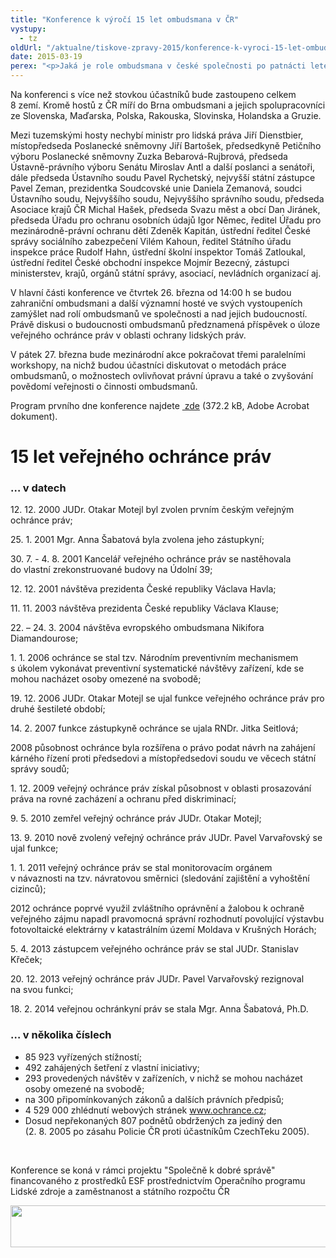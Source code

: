 ```yaml
---
title: "Konference k výročí 15 let ombudsmana v ČR"
vystupy:
  - tz
oldUrl: "/aktualne/tiskove-zpravy-2015/konference-k-vyroci-15-let-ombudsmana-v-cr"
date: 2015-03-19
perex: "<p>Jaká je role ombudsmana v české společnosti po patnácti letech existence? Čeho veřejný ochránce práv dosáhl, jak ho vnímají politikové, úřady i veřejnost? Jak se liší postavení českého ombudsmana od podobných institucí v zahraničí? Těmto otázkám se budou věnovat hosté mezinárodní konference konané při příležitosti 15. výročí vzniku veřejného ochránce práv v ČR ve dnech 26. a 27. března 2015 v Kanceláři veřejného ochránce práv v Brně.</p>"
---
```


<!-- imported from the old website -->

<p>Na konferenci s více než stovkou účastníků bude zastoupeno celkem 8 zemí. Kromě hostů z ČR míří do Brna ombudsmani a jejich spolupracovníci ze Slovenska, Maďarska, Polska, Rakouska, Slovinska, Holandska a Gruzie. </p><p>Mezi tuzemskými hosty nechybí ministr pro lidská práva Jiří Dienstbier, místopředseda Poslanecké sněmovny Jiří Bartošek, předsedkyně Petičního výboru Poslanecké sněmovny Zuzka Bebarová-Rujbrová, předseda Ústavně-právního výboru Senátu Miroslav Antl a další poslanci a senátoři, dále předseda Ústavního soudu Pavel Rychetský, nejvyšší státní zástupce Pavel Zeman, prezidentka Soudcovské unie Daniela Zemanová, soudci Ústavního soudu, Nejvyššího soudu, Nejvyššího správního soudu, předseda Asociace krajů ČR Michal Hašek, předseda Svazu měst a obcí Dan Jiránek, předseda Úřadu pro ochranu osobních údajů Igor Němec, ředitel Úřadu pro mezinárodně-právní ochranu dětí Zdeněk Kapitán, ústřední ředitel České správy sociálního zabezpečení Vilém Kahoun, ředitel Státního úřadu inspekce práce Rudolf Hahn, ústřední školní inspektor Tomáš Zatloukal, ústřední ředitel České obchodní inspekce Mojmír Bezecný, zástupci ministerstev, krajů, orgánů státní správy, asociací, nevládních organizací aj.</p><p>V hlavní části konference ve čtvrtek 26. března od 14:00 h se budou zahraniční ombudsmani a další významní hosté ve svých vystoupeních zamýšlet nad rolí ombudsmanů ve společnosti a nad jejich budoucností. Právě diskusi o budoucnosti ombudsmanů předznamená příspěvek o úloze veřejného ochránce práv v oblasti ochrany lidských práv.</p><p>V pátek 27. března bude mezinárodní akce pokračovat třemi paralelními workshopy, na nichž budou účastníci diskutovat o metodách práce ombudsmanů, o možnostech ovlivňovat právní úpravu a také o zvyšování povědomí veřejnosti o činnosti ombudsmanů.</p><p>Program prvního dne konference najdete <a title="Otevření do nového okna" href="/uploads-import/Konference/Konference_2015/konference-k-15-vyroci.pdf" target="_blank"> zde</a> (372.2 kB, Adobe Acrobat dokument).</p><h1>15 let veřejného ochránce práv </h1><h3>… v datech</h3><p>12. 12. 2000 JUDr. Otakar Motejl byl zvolen prvním českým veřejným ochránce práv; </p><p>25. 1. 2001 Mgr. Anna Šabatová byla zvolena jeho zástupkyní;</p><p>30. 7. - 4. 8. 2001 Kancelář veřejného ochránce práv se nastěhovala do vlastní zrekonstruované budovy na Údolní 39;</p><p>12. 12. 2001 návštěva prezidenta České republiky Václava Havla;</p><p>11. 11. 2003 návštěva prezidenta České republiky Václava Klause; </p><p>22. – 24. 3. 2004 návštěva evropského ombudsmana Nikifora Diamandourose;</p><p>1. 1. 2006 ochránce se stal tzv. Národním preventivním mechanismem s úkolem vykonávat preventivní systematické návštěvy zařízení, kde se mohou nacházet osoby omezené na svobodě;</p><p>19. 12. 2006 JUDr. Otakar Motejl se ujal funkce veřejného ochránce práv pro druhé šestileté období;</p><p>14. 2. 2007 funkce zástupkyně ochránce se ujala RNDr. Jitka Seitlová;</p><p>2008 působnost ochránce byla rozšířena o právo podat návrh na zahájení kárného řízení proti předsedovi a místopředsedovi soudu ve věcech státní správy soudů;</p><p>1. 12. 2009 veřejný ochránce práv získal působnost v oblasti prosazování práva na rovné zacházení a ochranu před diskriminací;</p><p>9. 5. 2010 zemřel veřejný ochránce práv JUDr. Otakar Motejl;</p><p>13. 9. 2010 nově zvolený veřejný ochránce práv JUDr. Pavel Varvařovský se ujal funkce;</p><p>1. 1. 2011 veřejný ochránce práv se stal monitorovacím orgánem v návaznosti na tzv. návratovou směrnici (sledování zajištění a vyhoštění cizinců);</p><p>2012 ochránce poprvé využil zvláštního oprávnění a žalobou k ochraně veřejného zájmu napadl pravomocná správní rozhodnutí povolující výstavbu fotovoltaické elektrárny v katastrálním území Moldava v Krušných Horách;</p><p>5. 4. 2013 zástupcem veřejného ochránce práv se stal JUDr. Stanislav Křeček;</p><p>20. 12. 2013 veřejný ochránce práv JUDr. Pavel Varvařovský rezignoval na svou funkci;</p><p>18. 2. 2014 veřejnou ochránkyní práv se stala Mgr. Anna Šabatová, Ph.D.</p><h3>… v několika číslech</h3><ul><li>85 923 vyřízených stížností;</li><li>492 zahájených šetření z vlastní iniciativy;</li><li>293 provedených návštěv v zařízeních, v nichž se mohou nacházet osoby omezené na svobodě;</li><li>na 300 připomínkovaných zákonů a dalších právních předpisů;</li><li>4 529 000 zhlédnutí webových stránek <a href="/">www.ochrance.cz</a>; </li><li>Dosud nepřekonaných 807 podnětů obdržených za jediný den (2. 8. 2005 po zásahu Policie ČR proti účastníkům CzechTeku 2005).</li></ul><p>  </p><p class="MsoNormal" style="MARGIN: 0cm 0cm 0pt"><span style="FONT-SIZE: 10pt; FONT-FAMILY: &quot;Arial&quot;, &quot;sans-serif&quot;; mso-fareast-language: CS"><p></p></span></p><p>Konference se koná v rámci projektu &quot;Společně k dobré správě&quot; financovaného z prostředků ESF prostřednictvím Operačního programu Lidské zdroje a zaměstnanost a státního rozpočtu ČR</p><p><img src="/uploads-import/uploads/RTEmagicC_esf_eu_15.jpg.jpg" height="67" width="622" alt="" /></p>
